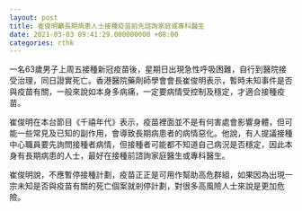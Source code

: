 ```yaml
---
layout: post
title: 崔俊明籲長期病患人士接種疫苗前先諮詢家庭或專科醫生
date: 2021-03-03 09:41:29.000000000 +08:00
categories: rthk
---
```


一名63歲男子上周五接種新冠疫苗後，星期日出現急性呼吸困難，自行到醫院接受治理，同日證實死亡。香港醫院藥劑師學會會長崔俊明表示，暫時未知事件是否與疫苗有關，一般來說如本身多病痛，一定要病情受控制及穩定，才適合接種疫苗。

崔俊明在本台節目《千禧年代》表示，疫苗裡面並不是有何害處會影響身體，但可能一些常見及已知的副作用，會導致長期病患者的病情惡化。他說，有人提議接種中心職員要先詢問接種者病情，但接種者可能都不知道自己病況是否穩定，因此本身有長期病患的人士，最好在接種前諮詢家庭醫生或專科醫生。

崔俊明說，不應暫停接種計劃，疫苗正正是可用作幫助高危群組，如果因為出現一宗未知是否與疫苗有關的死亡個案就剎停計劃，對很多高風險人士來說是更加危險。
